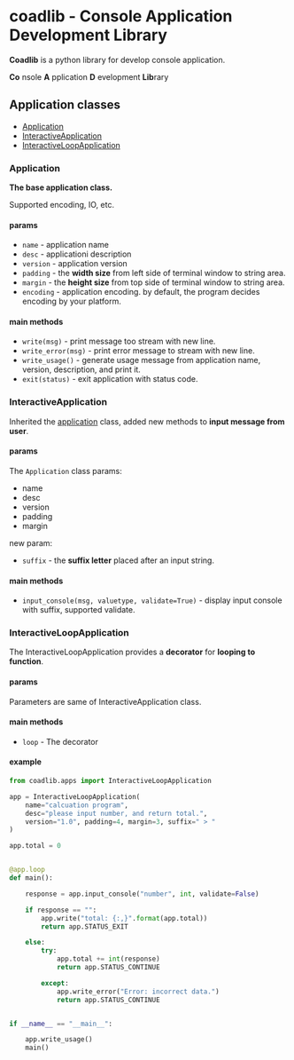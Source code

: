 # coadlib - Console Application Development Library

**Coadlib** is a python library for develop console application.

**Co** nsole **A** pplication **D** evelopment **Lib**rary

## Application classes

* [Application](#application)
* [InteractiveApplication](#interactiveapplication)
* [InteractiveLoopApplication](#interactiveloopapplication)

### Application

**The base application class.**

Supported encoding, IO, etc.

#### params

* `name` - application name
* `desc` - applicationi description
* `version` - application version
* `padding` - the **width size** from left side of terminal window to string area.
* `margin` - the **height size** from top side of terminal window to string area.
* `encoding` - application encoding. by default, the program decides encoding by your platform.

#### main methods

* `write(msg)` - print message too stream with new line.
* `write_error(msg)` - print error message to stream with new line.
* `write_usage()` - generate usage message from application name, version, description, and print it.
* `exit(status)` - exit application with status code.

### InteractiveApplication

Inherited the [application](#Application) class, added new methods to **input message from user**.

#### params

The `Application` class params:

* name
* desc
* version
* padding
* margin

new param:

* `suffix` - the **suffix letter** placed after an input string.

#### main methods

* `input_console(msg, valuetype, validate=True)` - display input console with suffix, supported validate.

### InteractiveLoopApplication

The InteractiveLoopApplication provides a **decorator** for **looping to function**.

#### params

Parameters are same of InteractiveApplication class.

#### main methods

* `loop` - The decorator

#### example

```py
from coadlib.apps import InteractiveLoopApplication

app = InteractiveLoopApplication(
    name="calcuation program",
    desc="please input number, and return total.",
    version="1.0", padding=4, margin=3, suffix=" > "
)

app.total = 0


@app.loop
def main():

    response = app.input_console("number", int, validate=False)

    if response == "":
        app.write("total: {:,}".format(app.total))
        return app.STATUS_EXIT

    else:
        try:
            app.total += int(response)
            return app.STATUS_CONTINUE

        except:
            app.write_error("Error: incorrect data.")
            return app.STATUS_CONTINUE


if __name__ == "__main__":

    app.write_usage()
    main()
```

